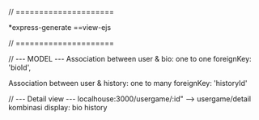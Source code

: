// =====================


*express-generate ==view-ejs


// =====================


// --- MODEL ---
Association between user & bio: one to one
 foreignKey: 'bioId',

Association between user & history: one to many
 foreignKey: 'historyId'


// --- Detail view ---
localhouse:3000/usergame/:id" --> usergame/detail
kombinasi display:
 bio
 history
